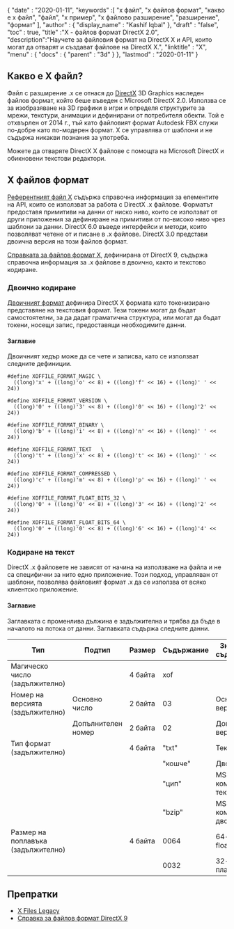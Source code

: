 {
  "date" : "2020-01-11",
  "keywords" :[ "x файл", "x файлов формат", "какво е x файл", "файл", "x пример", "x файлово разширение", "разширение", "формат" ],
  "author" : {
    "display_name" : "Kashif Iqbal"
},
  "draft" : "false",
  "toc" : true,
  "title" :"X - файлов формат DirectX 2.0",
  "description":"Научете за файловия формат на DirectX X и API, които могат да отварят и създават файлове на DirectX X.",
  "linktitle" : "X",
  "menu" : {
    "docs" : {
      "parent" : "3d"
}
},
  "lastmod" : "2020-01-11"
}

## Какво е X файл?

Файл с разширение .x се отнася до [DirectX](https://www.microsoft.com/en-us/download/search.aspx?q=directx) 3D Graphics наследен файлов формат, който беше въведен с Microsoft DirectX 2.0. Използва се за изобразяване на 3D графики в игри и определя структурите за мрежи, текстури, анимации и дефинирани от потребителя обекти. Той е отхвърлен от 2014 г., тъй като файловият формат Autodesk FBX служи по-добре като по-модерен формат. X се управлява от шаблони и не съдържа никакви познания за употреба.

Можете да отваряте DirectX X файлове с помощта на Microsoft DirectX и обикновени текстови редактори.

## X файлов формат

[Референтният файл X](https://learn.microsoft.com/en-us/windows/win32/direct3d9/dx9-graphics-reference-d3dx-x-file) съдържа справочна информация за елементите на API, които се използват за работа с DirectX .x файлове. Форматът предоставя примитиви на данни от ниско ниво, които се използват от други приложения за дефиниране на примитиви от по-високо ниво чрез шаблони за данни. DirectX 6.0 въведе интерфейси и методи, които позволяват четене от и писане в .x файлове. DirectX 3.0 представи двоична версия на този файлов формат.

[Справката за файлов формат X](https://learn.microsoft.com/en-us/windows/win32/direct3d9/dx9-graphics-reference-x-file-format), дефинирана от DirectX 9, съдържа справочна информация за .x файлове в двоично, както и текстово кодиране.

### Двоично кодиране

[Двоичният формат](https://learn.microsoft.com/en-us/windows/win32/direct3d9/binary-encoding) дефинира DirectX X формата като токенизирано представяне на текстовия формат. Тези токени могат да бъдат самостоятелни, за да дадат граматична структура, или могат да бъдат токени, носещи запис, предоставящи необходимите данни.

#### Заглавие

Двоичният хедър може да се чете и записва, като се използват следните дефиниции.

```
#define XOFFILE_FORMAT_MAGIC \
  ((long)'x' + ((long)'o' << 8) + ((long)'f' << 16) + ((long)' ' << 24))

#define XOFFILE_FORMAT_VERSION \
  ((long)'0' + ((long)'3' << 8) + ((long)'0' << 16) + ((long)'2' << 24))

#define XOFFILE_FORMAT_BINARY \
  ((long)'b' + ((long)'i' << 8) + ((long)'n' << 16) + ((long)' ' << 24))

#define XOFFILE_FORMAT_TEXT   \
  ((long)'t' + ((long)'x' << 8) + ((long)'t' << 16) + ((long)' ' << 24))

#define XOFFILE_FORMAT_COMPRESSED \
  ((long)'c' + ((long)'m' << 8) + ((long)'p' << 16) + ((long)' ' << 24))

#define XOFFILE_FORMAT_FLOAT_BITS_32 \
  ((long)'0' + ((long)'0' << 8) + ((long)'3' << 16) + ((long)'2' << 24))

#define XOFFILE_FORMAT_FLOAT_BITS_64 \
  ((long)'0' + ((long)'0' << 8) + ((long)'6' << 16) + ((long)'4' << 24))
```

### Кодиране на текст

DirectX .x файловете не зависят от начина на използване на файла и не са специфични за нито едно приложение. Този подход, управляван от шаблони, позволява файловият формат .x да се използва от всяко клиентско приложение.


#### Заглавие

Заглавката с променлива дължина е задължителна и трябва да бъде в началото на потока от данни. Заглавката съдържа следните данни.

|Тип |Подтип |Размер |Съдържание |Значение на съдържанието|
---|---|---|---|---|
|Магическо число (задължително)| | 4 байта |xof |
|Номер на версията (задължително) |Основно число |2 байта |03 |Основна версия 3|
| |Допълнителен номер |2 байта |02 |Допълнителна версия 2|
|Тип формат (задължително)| |4 байта |"txt" |Текстов файл|
| | | |"кошче"| Двоичен файл|
| | | |"цип"| MSZip компресиран текстов файл|
| | | |"bzip"| MSZip компресиран двоичен файл|
|Размер на поплавъка (задължително)| |4 байта| 0064| 64-битови floats|
| | | |0032 |32-битови плаващи числа|


## Препратки

* [X Files Legacy](https://learn.microsoft.com/en-us/windows/win32/direct3d9/x-files--legacy-)
* [Справка за файлов формат DirectX 9](https://learn.microsoft.com/en-us/windows/win32/direct3d9/dx9-graphics-reference-x-file-format)

